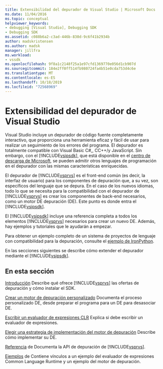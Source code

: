 ```yaml
---
title: Extensibilidad del depurador de Visual Studio | Microsoft Docs
ms.date: 11/04/2016
ms.topic: conceptual
helpviewer_keywords:
- debugging [Visual Studio], Debugging SDK
- Debugging SDK
ms.assetid: c088b6a2-c3ad-446b-830d-9c6f41b2934b
author: madskristensen
ms.author: madsk
manager: jillfra
ms.workload:
- vssdk
ms.openlocfilehash: 9f8a1c2148f25a1e97cfd1369770e056d1cb907d
ms.sourcegitcommit: 184e2ff0ff514fb980724fa4b51e0cda753d4c6e
ms.translationtype: MT
ms.contentlocale: es-ES
ms.lasthandoff: 10/18/2019
ms.locfileid: "72568969"
---
```

# <a name="visual-studio-debugger-extensibility"></a>Extensibilidad del depurador de Visual Studio
Visual Studio incluye un depurador de código fuente completamente interactivo, que proporciona una herramienta eficaz y fácil de usar para realizar un seguimiento de los errores del programa. El depurador es totalmente compatible con Visual Basic C#,, CC++/y JavaScript. Sin embargo, con el [!INCLUDE[vsipsdk](../../extensibility/includes/vsipsdk_md.md)], que está disponible en el [centro de descarga de Microsoft](http://go.microsoft.com/fwlink/?LinkId=214453), se pueden admitir otros lenguajes de programación en el depurador con las mismas características enriquecidas.

 El depurador de [!INCLUDE[vsprvs](../../code-quality/includes/vsprvs_md.md)] es el front-end común (es decir, la interfaz de usuario) para los componentes de depuración que, a su vez, son específicos del lenguaje que se depura. En el caso de los nuevos idiomas, todo lo que se necesita para la compatibilidad con el depurador de [!INCLUDE[vsprvs](../../code-quality/includes/vsprvs_md.md)] es crear los componentes de back-end necesarios, como un motor DE depuración (DE). Este punto es donde entra el [!INCLUDE[vsipsdk](../../extensibility/includes/vsipsdk_md.md)].

 El [!INCLUDE[vsipsdk](../../extensibility/includes/vsipsdk_md.md)] incluye una referencia completa a todos los elementos [!INCLUDE[vsprvs](../../code-quality/includes/vsprvs_md.md)] necesarios para crear un nuevo DE. Además, hay ejemplos y tutoriales que le ayudarán a empezar.

 Para obtener un ejemplo completo de un sistema de proyectos de lenguaje con compatibilidad para la depuración, consulte el [ejemplo de IronPython](https://www.microsoft.com/download/details.aspx?id=55984).

 En las secciones siguientes se describe cómo extender el depurador mediante el [!INCLUDE[vsipsdk](../../extensibility/includes/vsipsdk_md.md)].

## <a name="in-this-section"></a>En esta sección
 [Introducción](../../extensibility/debugger/getting-started-with-debugger-extensibility.md) Describe qué ofrece [!INCLUDE[vsprvs](../../code-quality/includes/vsprvs_md.md)] las ofertas de depuración y cómo instalar el SDK.

 [Crear un motor de depuración personalizado](../../extensibility/debugger/creating-a-custom-debug-engine.md) Documenta el proceso personalizado DE, desde preparar el programa para un DE para desasociar DE.

 [Escribir un evaluador de expresiones CLR](../../extensibility/debugger/writing-a-common-language-runtime-expression-evaluator.md) Explica si debe escribir un evaluador de expresiones.

 [Elegir una estrategia de implementación del motor de depuración](../../extensibility/debugger/choosing-a-debug-engine-implementation-strategy.md) Describe cómo implementar su DE.

 [Referencia](../../extensibility/debugger/reference/reference-visual-studio-debugging-apis.md) de Documenta la API de depuración de [!INCLUDE[vsprvs](../../code-quality/includes/vsprvs_md.md)].

 [Ejemplos](../../extensibility/debugger/visual-studio-debugging-samples.md) de Contiene vínculos a un ejemplo del evaluador de expresiones Common Language Runtime y un ejemplo del motor de depuración.
